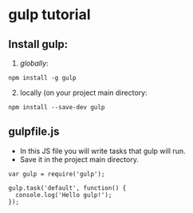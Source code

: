 # gulp tutorial

## Install gulp:

1. *globally*:

```
npm install -g gulp
```
2. locally (on your project main directory:

```
npm install --save-dev gulp
```

## gulpfile.js

- In this JS file you will write tasks that gulp will run.
- Save it in the project main directory.
```
var gulp = require('gulp');

gulp.task('default', function() {
  console.log('Hello gulp!'); 
});
```
